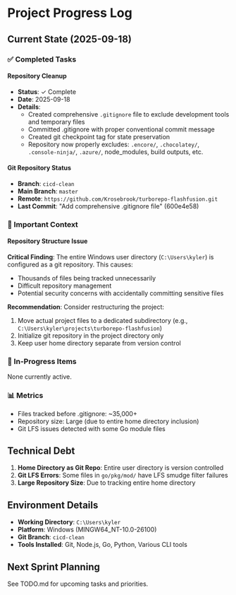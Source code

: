 # Project Progress Log

## Current State (2025-09-18)

### ✅ Completed Tasks

#### Repository Cleanup
- **Status**: ✓ Complete
- **Date**: 2025-09-18
- **Details**:
  - Created comprehensive `.gitignore` file to exclude development tools and temporary files
  - Committed .gitignore with proper conventional commit message
  - Created git checkpoint tag for state preservation
  - Repository now properly excludes: `.encore/`, `.chocolatey/`, `.console-ninja/`, `.azure/`, node_modules, build outputs, etc.

#### Git Repository Status
- **Branch**: `cicd-clean`
- **Main Branch**: `master`
- **Remote**: `https://github.com/Krosebrook/turborepo-flashfusion.git`
- **Last Commit**: "Add comprehensive .gitignore file" (600e4e58)

### 🚨 Important Context

#### Repository Structure Issue
**Critical Finding**: The entire Windows user directory (`C:\Users\kyler`) is configured as a git repository. This causes:
- Thousands of files being tracked unnecessarily
- Difficult repository management
- Potential security concerns with accidentally committing sensitive files

**Recommendation**: Consider restructuring the project:
1. Move actual project files to a dedicated subdirectory (e.g., `C:\Users\kyler\projects\turborepo-flashfusion`)
2. Initialize git repository in the project directory only
3. Keep user home directory separate from version control

### 🔄 In-Progress Items
None currently active.

### 📊 Metrics
- Files tracked before .gitignore: ~35,000+
- Repository size: Large (due to entire home directory inclusion)
- Git LFS issues detected with some Go module files

## Technical Debt
1. **Home Directory as Git Repo**: Entire user directory is version controlled
2. **Git LFS Errors**: Some files in `go/pkg/mod/` have LFS smudge filter failures
3. **Large Repository Size**: Due to tracking entire home directory

## Environment Details
- **Working Directory**: `C:\Users\kyler`
- **Platform**: Windows (MINGW64_NT-10.0-26100)
- **Git Branch**: `cicd-clean`
- **Tools Installed**: Git, Node.js, Go, Python, Various CLI tools

## Next Sprint Planning
See TODO.md for upcoming tasks and priorities.